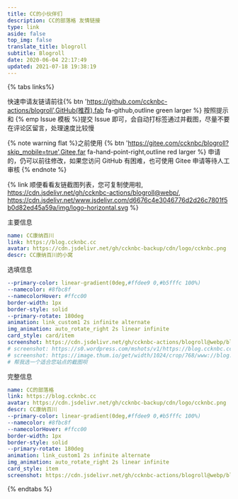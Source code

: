 ```yaml
---
title: CC的小伙伴们
description: CC的部落格 友情链接
type: link
aside: false
top_img: false
translate_title: blogroll
subtitle: Blogroll
date: 2020-06-04 22:17:49
updated: 2021-07-18 19:38:19
---
```

<script src="https://cdn.jsdelivr.net/gh/ccknbc-actions/blogroll@main/blogroll.js"></script>
<!-- <script src="https://cdn.jsdelivr.net/npm/butterfly-friend/dist/friend.min.js"></script> -->
<link rel="stylesheet" href="https://cdn.jsdelivr.net/gh/ccknbc-actions/blogroll@main//style.css">
<script>
  document.querySelector(".flink").insertAdjacentHTML("afterbegin",
    "<div id='friend1'></div>"), xkFriend.init({
    el: "#friend1",
    url: "https://api.ccknbc.vercel.app/api/github?repo=%27blogroll%27&user=%27ccknbc-actions%27&branch=%27blogroll%27&path=%27blogroll.json%27",
    labelDesc: {
    },
    loading_img: "https://cdn.jsdelivr.net/gh/ccknbc-backup/photos/blog/2021-03-08~15-13-15.gif",
    fail_img: "https://cdn.jsdelivr.net/gh/ccknbc-backup/photos/blog/2021-03-08~15-13-28.gif"
  })
</script>

  {% tabs links%}

  <!-- endtab -->

  <!-- tab 朋友圈@fas fa-blog -->
  
  <!-- 友链朋友圈样式 -->
  <link rel="stylesheet" href="https://cdn.jsdelivr.net/gh/Rock-Candy-Tea/hexo-friendcircle-demo@main/css/butterfly.css">

  <!-- 挂载友链朋友圈的容器 -->
  <div id="fcircleContainer"></div>

  <!-- 全局引入友链朋友圈配置项 -->
  <script>
    // 全局变量声明区域
    var fdata = {
      apiurl: 'https://moments.ccknbc.vercel.app/api',
      initnumber: 20, //【可选】页面初始化展示文章数量
      stepnumber: 10,//【可选】每次加载增加的篇数
      error_img: '/image/404.gif' //【可选】头像加载失败时默认显示的头像
    }
    //存入本地存储
    localStorage.setItem("fdatalist",JSON.stringify(fdata))
  </script>

  <!-- 全局引入抓取方法 -->
  <script defer src="https://cdn.jsdelivr.net/gh/Rock-Candy-Tea/hexo-friendcircle-demo@main/js/fetch.js"></script>
  <!-- 局部引入页面元素生成方法 -->
  <script async src="https://cdn.jsdelivr.net/gh/Rock-Candy-Tea/hexo-friendcircle-demo@main/js/fcircle.js" charset="utf-8"></script>    <!-- js -->

  <!-- endtab -->

  <!-- tab 申请友链@fas fa-check-circle -->

  快速申请友链请前往{% btn 'https://github.com/ccknbc-actions/blogroll',GitHub(推荐),fab fa-github,outline green larger %} 按照提示和 {% emp Issue 模板 %}提交 Issue 即可，会自动打标签通过并截图，尽量不要在评论区留言，处理速度比较慢

  {% note warning flat %}之前使用 {% btn 'https://gitee.com/ccknbc/blogroll?skip_mobile=true',Gitee,far fa-hand-point-right,outline red larger %} 申请的，仍可以前往修改，如果您访问 GitHub 有困难，也可使用 Gitee 申请等待人工审核 {% endnote %}

  {% link 顺便看看友链截图列表，您可复制使用啦, https://cdn.jsdelivr.net/gh/ccknbc-actions/blogroll@webp/, https://cdn.jsdelivr.net/www.jsdelivr.com/d6676c4e3046776d2d26c7801f5b0d82ed45a59a/img/logo-horizontal.svg %}

  <!-- {% ghcard ccknbc-actions/blogroll, theme=vue %}  -->

  <!-- endtab -->

  <!-- tab 我的信息 @fas fa-id-card -->

  主要信息
  ```yaml
  name: CC康纳百川
  link: https://blog.ccknbc.cc
  avatar: https://cdn.jsdelivr.net/gh/ccknbc-backup/cdn/logo/ccknbc.png
  descr: CC康纳百川的小窝
  ```
  选填信息
  ```yaml
  --primary-color: linear-gradient(0deg,#ffdee9 0,#b5fffc 100%)
  --namecolor: #8fbc8f
  --namecolorHover: #ffcc00
  border-width: 1px
  border-style: solid
  --primary-rotate: 180deg
  animation: link_custom1 2s infinite alternate
  img_animation: auto_rotate_right 2s linear infinite
  card_style: card/item
  screenshot: https://cdn.jsdelivr.net/gh/ccknbc-actions/blogroll@webp/blog.ccknbc.cc.webp
  # screenshot: https://s0.wordpress.com/mshots/v1/https://blog.ccknbc.cc?w=1280&h=960
  # screenshot: https://image.thum.io/get/width/1024/crop/768/www://blog.ccknbc.cc
  # 帮我选一个适合您站点的截图呗
  ```
  完整信息
  ```yaml
  name: CC的部落格
  link: https://blog.ccknbc.cc
  avatar: https://cdn.jsdelivr.net/gh/ccknbc-backup/cdn/logo/ccknbc.png
  descr: CC康纳百川
  --primary-color: linear-gradient(0deg,#ffdee9 0,#b5fffc 100%)
  --namecolor: #8fbc8f
  --namecolorHover: #ffcc00
  border-width: 1px
  border-style: solid
  --primary-rotate: 180deg
  animation: link_custom1 2s infinite alternate
  img_animation: auto_rotate_right 2s linear infinite
  card_style: item
  screenshot: https://cdn.jsdelivr.net/gh/ccknbc-actions/blogroll@webp/blog.ccknbc.cc.webp
  ```

  <!-- endtab -->

  {% endtabs %}